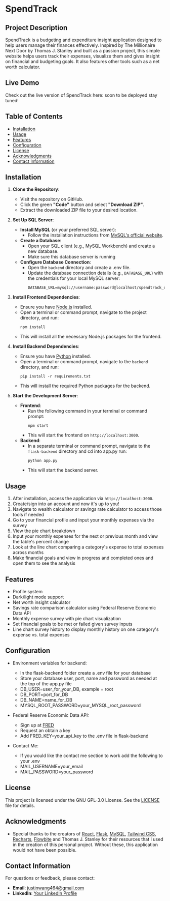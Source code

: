 # SpendTrack

## Project Description

SpendTrack is a budgeting and expenditure insight application designed to help users manage their finances effectively. Inspired by The Millionaire Next Door by Thomas J. Stanley and built as a passion project, this
simple website helps users track their expenses, visualize them and gives insight on financial and budgeting goals.
It also features other tools such as a net worth calculator.

## Live Demo

Check out the live version of SpendTrack here: soon to be deployed stay tuned!

## Table of Contents

- [Installation](#installation)
- [Usage](#usage)
- [Features](#features)
- [Configuration](#configuration)
- [License](#license)
- [Acknowledgments](#acknowledgments)
- [Contact Information](#contact-information)

## Installation

1. **Clone the Repository**:

   - Visit the repository on GitHub.
   - Click the green **"Code"** button and select **"Download ZIP"**.
   - Extract the downloaded ZIP file to your desired location.

2. **Set Up SQL Server**:

   - **Install MySQL** (or your preferred SQL server):
     - Follow the installation instructions from [MySQL's official website](https://dev.mysql.com/downloads/).
   - **Create a Database**:
     - Open your SQL client (e.g., MySQL Workbench) and create a new database.
     - Make sure this database server is running
   - **Configure Database Connection**:
     - Open the `backend` directory and create a .env file.
     - Update the database connection details (e.g., `DATABASE_URL`) with the credentials for your local MySQL server:
       ```text
       DATABASE_URL=mysql://username:password@localhost/spendtrack_db
       ```

3. **Install Frontend Dependencies**:

   - Ensure you have [Node.js](https://nodejs.org/) installed.
   - Open a terminal or command prompt, navigate to the project directory, and run:
     ```shell
     npm install
     ```
   - This will install all the necessary Node.js packages for the frontend.

4. **Install Backend Dependencies**:

   - Ensure you have [Python](https://www.python.org/downloads/) installed.
   - Open a terminal or command prompt, navigate to the `backend` directory, and run:
     ```shell
     pip install -r requirements.txt
     ```
   - This will install the required Python packages for the backend.

5. **Start the Development Server**:
   - **Frontend**:
     - Run the following command in your terminal or command prompt:
       ```shell
       npm start
       ```
     - This will start the frontend on `http://localhost:3000`.
   - **Backend**:
     - In a separate terminal or command prompt, navigate to the `flask-backend` directory and cd into app.py run:
       ```shell
       python app.py
       ```
     - This will start the backend server.

## Usage

1. After installation, access the application via `http://localhost:3000`.
2. Create/sign into an account and now it's up to you!
3. Navigate to wealth calculator or savings rate calculator to access those tools if needed
4. Go to your financial profile and input your monthly expenses via the survey
5. View the pie chart breakdown
6. Input your monthly expenses for the next or previous month and view the table's percent change
7. Look at the line chart comparing a category's expense to total expenses across months
8. Make financial goals and view in progress and completed ones and open them to see the analysis

## Features

- Profile system
- Dark/light mode support
- Net worth insight calculator
- Savings rate comparison calculator using Federal Reserve Economic Data API
- Monthly expense survey with pie chart visualization
- Set financial goals to be met or failed given survey inputs
- Line chart survey history to display monthly history on one category's expense vs. total expenses

## Configuration

- Environment variables for backend:
  - In the flask-backend folder create a .env file for your database
  - Store your database user, port, name and password as needed at the top of the app.py file
  - DB_USER=user_for_your_DB, example = root
  - DB_PORT=port_for_DB
  - DB_NAME=name_for_DB
  - MYSQL_ROOT_PASSWORD=your_MYSQL_root_password
- Federal Reserve Economic Data API:

  - Sign up at [FRED](https://fred.stlouisfed.org/docs/api/fred/)
  - Request an obtain a key
  - Add FRED_KEY=your_api_key to the .env file in flask-backend

- Contact Me:
  - If you would like the contact me section to work add the following to your .env
  - MAIL_USERNAME=your_email
  - MAIL_PASSWORD=your_password

## License

This project is licensed under the GNU GPL-3.0 License. See the [LICENSE](LICENSE) file for details.

## Acknowledgments

- Special thanks to the creators of [React](https://reactjs.org/), [Flask](https://flask.palletsprojects.com/), [MySQL](https://www.mysql.com/), [Tailwind CSS](https://tailwindcss.com/), [Recharts](https://recharts.org/), [Flowbite](https://flowbite-react.com/) and Thomas J. Stanley for their resources that I used in the creation of this personal project. Without these, this application would not have been possible.

## Contact Information

For questions or feedback, please contact:

- **Email**: justinwang464@gmail.com
- **LinkedIn**: [Your LinkedIn Profile](www.linkedin.com/in/justin-wang-209a33176)
